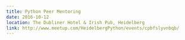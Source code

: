 ```yaml
---
title: Python Peer Mentoring
date: 2016-10-12
location: The Dubliner Hotel & Irish Pub, Heidelberg
link: http://www.meetup.com/HeidelbergPython/events/cpbfslyvnbqb/
---
```

